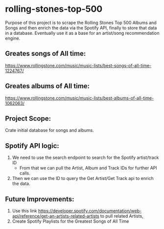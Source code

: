 # rolling-stones-top-500

Purpose of this project is to scrape the Rolling Stones Top 500 Albums and Songs and then enrich the data via the Spotify API, finally to store that data in a database. Eventually use it as a base for an artist/song recommendation engine.

## Greates songs of All time:
https://www.rollingstone.com/music/music-lists/best-songs-of-all-time-1224767/

## Greates albums of All time:
https://www.rollingstone.com/music/music-lists/best-albums-of-all-time-1062063/


## Project Scope:
Crate initial database for songs and albums. 


## Spotify API logic:
1) We need to use the search endpoint to search for the Spotify artist/track ID
    - From that we can pull the Artist, Album and Track IDs for further API calls.
2) Then we can use the ID to query the Get Artist/Get Track api to enrich the data.


## Future Improvements:
1) Use this link https://developer.spotify.com/documentation/web-api/reference/get-an-artists-related-artists to pull related Artists,
2) Create Spotify Playlists for the Greatest Songs of All Time
